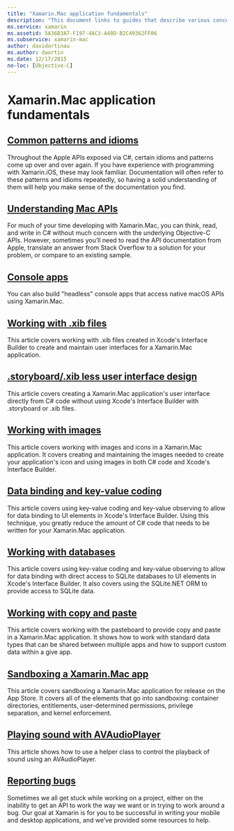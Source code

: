 ```yaml
---
title: "Xamarin.Mac application fundamentals"
description: "This document links to guides that describe various concepts necessary to understand when developing Xamarin.Mac applications."
ms.service: xamarin
ms.assetid: 5A36B3A7-F197-4AC3-A40D-B2C49362FF06
ms.subservice: xamarin-mac
author: davidortinau
ms.author: daortin
ms.date: 12/17/2015
no-loc: [Objective-C]
---
```


# Xamarin.Mac application fundamentals

## [Common patterns and idioms](~/mac/app-fundamentals/patterns.md)

Throughout the Apple APIs exposed via C#, certain idioms and patterns come up over and over again. If you have experience with programming with Xamarin.iOS, these may look familiar. Documentation will often refer to these patterns and idioms repeatedly, so having a solid understanding of them will help you make sense of the documentation you find.

## [Understanding Mac APIs](~/mac/app-fundamentals/mac-apis.md)

For much of your time developing with Xamarin.Mac, you can think, read, and write in C# without much concern with the underlying Objective-C APIs. However, sometimes you’ll need to read the API documentation from Apple, translate an answer from Stack Overflow to a solution for your problem, or compare to an existing sample.

## [Console apps](~/mac/app-fundamentals/console.md)

You can also build "headless" console apps that access native macOS APIs using Xamarin.Mac.

## [Working with .xib files](~/mac/app-fundamentals/xib.md)

This article covers working with .xib files created in Xcode's Interface Builder to create and maintain user interfaces for a Xamarin.Mac application.

## [.storyboard/.xib less user interface design](~/mac/app-fundamentals/xibless-ui.md)

This article covers creating a Xamarin.Mac application's user interface directly from C# code without using Xcode's Interface Builder with .storyboard or .xib files.

## [Working with images](~/mac/app-fundamentals/image.md)

This article covers working with images and icons in a Xamarin.Mac application. It covers creating and maintaining the images needed to create your application's icon and using images in both C# code and Xcode's Interface Builder.

## [Data binding and key-value coding](~/mac/app-fundamentals/databinding.md)

This article covers using key-value coding and key-value observing to allow for data binding to UI elements in Xcode's Interface Builder. Using this technique, you greatly reduce the amount of C# code that needs to be written for your Xamarin.Mac application. 

## [Working with databases](~/mac/app-fundamentals/databases.md)

This article covers using key-value coding and key-value observing to allow for data binding with direct access to SQLite databases to UI elements in Xcode's Interface Builder. It also covers using the SQLite.NET ORM to provide access to SQLite data.

## [Working with copy and paste](~/mac/app-fundamentals/copy-paste.md)

This article covers working with the pasteboard to provide copy and paste in a Xamarin.Mac application. It shows how to work with standard data types that can be shared between multiple apps and how to support custom data within a give app.

## [Sandboxing a Xamarin.Mac app](~/mac/app-fundamentals/sandboxing.md)

This article covers sandboxing a Xamarin.Mac application for release on the App Store. It covers all of the elements that go into sandboxing: container directories, entitlements, user-determined permissions, privilege separation, and kernel enforcement.

## [Playing sound with AVAudioPlayer](~/mac/app-fundamentals/sounds.md)

This article shows how to use a helper class to control the playback of sound using an AVAudioPlayer.

## [Reporting bugs](~/mac/app-fundamentals/troubleshooting.md)

Sometimes we all get stuck while working on a project, either on the inability to get an API to work the way we want or in trying to work around a bug. Our goal at Xamarin is for you to be successful in writing your mobile and desktop applications, and we’ve provided some resources to help.
